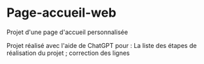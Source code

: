 # Page-accueil-web
Projet d'une page d'accueil personnalisée

Projet réalisé avec l'aide de ChatGPT pour :
La liste des étapes de réalisation du projet ; correction des lignes
